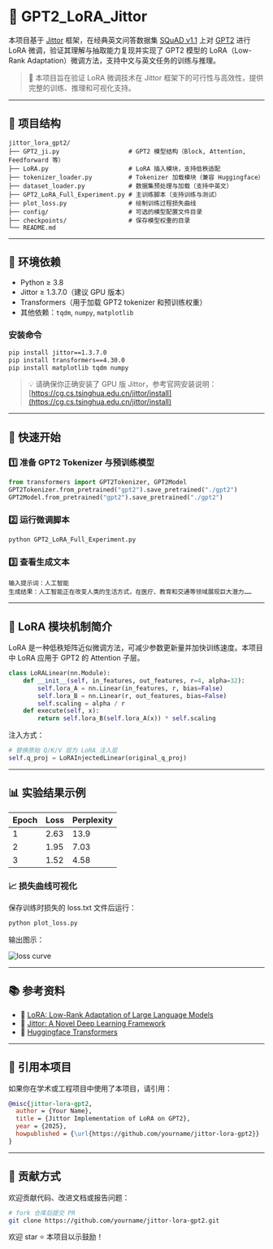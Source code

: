 # 🤖 GPT2_LoRA_Jittor

本项目基于 [Jittor](https://github.com/Jittor/jittor) 框架，在经典英文问答数据集 [SQuAD v1.1](https://rajpurkar.github.io/SQuAD-explorer/) 上对 [GPT2](https://github.com/openai/gpt-2) 进行 LoRA 微调，验证其理解与抽取能力复现并实现了 GPT2 模型的 LoRA（Low-Rank Adaptation）微调方法，支持中文与英文任务的训练与推理。

> 🔬 本项目旨在验证 LoRA 微调技术在 Jittor 框架下的可行性与高效性，提供完整的训练、推理和可视化支持。

---

## 📁 项目结构

```
jittor_lora_gpt2/
├── GPT2_ji.py                   # GPT2 模型结构（Block, Attention, Feedforward 等）
├── LoRA.py                      # LoRA 插入模块，支持低秩适配
├── tokenizer_loader.py          # Tokenizer 加载模块（兼容 Huggingface）
├── dataset_loader.py            # 数据集预处理与加载（支持中英文）
├── GPT2_LoRA_Full_Experiment.py # 主训练脚本（支持训练与测试）
├── plot_loss.py                 # 绘制训练过程损失曲线
├── config/                      # 可选的模型配置文件目录
├── checkpoints/                 # 保存模型权重的目录
└── README.md
```

---

## 🔧 环境依赖

- Python ≥ 3.8
- Jittor ≥ 1.3.7.0（建议 GPU 版本）
- Transformers（用于加载 GPT2 tokenizer 和预训练权重）
- 其他依赖：`tqdm`, `numpy`, `matplotlib`

### 安装命令

```bash
pip install jittor==1.3.7.0
pip install transformers==4.30.0
pip install matplotlib tqdm numpy
```

> 💡 请确保你正确安装了 GPU 版 Jittor，参考官网安装说明：[https://cg.cs.tsinghua.edu.cn/jittor/install](https://cg.cs.tsinghua.edu.cn/jittor/install)

---

## 🚀 快速开始

### 1️⃣ 准备 GPT2 Tokenizer 与预训练模型

```python
from transformers import GPT2Tokenizer, GPT2Model
GPT2Tokenizer.from_pretrained("gpt2").save_pretrained("./gpt2")
GPT2Model.from_pretrained("gpt2").save_pretrained("./gpt2")
```

### 2️⃣ 运行微调脚本

```bash
python GPT2_LoRA_Full_Experiment.py
```

### 3️⃣ 查看生成文本

```
输入提示词：人工智能
生成结果：人工智能正在改变人类的生活方式，在医疗、教育和交通等领域展现巨大潜力……
```

---

## 🧠 LoRA 模块机制简介

LoRA 是一种低秩矩阵近似微调方法，可减少参数更新量并加快训练速度。本项目中 LoRA 应用于 GPT2 的 Attention 子层。

```python
class LoRALinear(nn.Module):
    def __init__(self, in_features, out_features, r=4, alpha=32):
        self.lora_A = nn.Linear(in_features, r, bias=False)
        self.lora_B = nn.Linear(r, out_features, bias=False)
        self.scaling = alpha / r
    def execute(self, x):
        return self.lora_B(self.lora_A(x)) * self.scaling
```

注入方式：

```python
# 替换原始 Q/K/V 层为 LoRA 注入层
self.q_proj = LoRAInjectedLinear(original_q_proj)
```

---

## 📊 实验结果示例

| Epoch | Loss  | Perplexity |
|-------|-------|------------|
|   1   | 2.63  | 13.9       |
|   2   | 1.95  | 7.03       |
|   3   | 1.52  | 4.58       |

### 📈 损失曲线可视化

保存训练时损失的 loss.txt 文件后运行：

```bash
python plot_loss.py
```

输出图示：

![loss curve](./images/loss_curve.png)

---

## 📚 参考资料

- 🔖 [LoRA: Low-Rank Adaptation of Large Language Models](https://arxiv.org/abs/2106.09685)
- 🔖 [Jittor: A Novel Deep Learning Framework](https://github.com/Jittor/jittor)
- 🔖 [Huggingface Transformers](https://huggingface.co/docs/transformers)

---

## 📎 引用本项目

如果你在学术或工程项目中使用了本项目，请引用：

```bibtex
@misc{jittor-lora-gpt2,
  author = {Your Name},
  title = {Jittor Implementation of LoRA on GPT2},
  year = {2025},
  howpublished = {\url{https://github.com/yourname/jittor-lora-gpt2}}
}
```

---

## 🤝 贡献方式

欢迎贡献代码、改进文档或报告问题：

```bash
# fork 仓库后提交 PR
git clone https://github.com/yourname/jittor-lora-gpt2.git
```

欢迎 star ⭐ 本项目以示鼓励！
```
